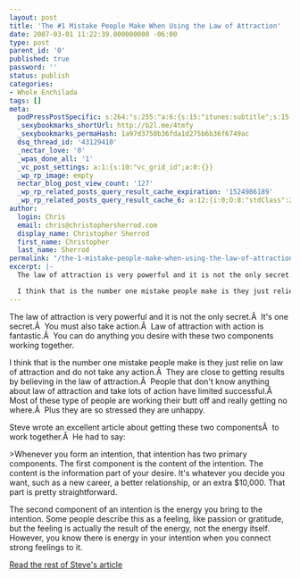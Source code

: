 ```yaml
---
layout: post
title: 'The #1 Mistake People Make When Using the Law of Attraction'
date: 2007-03-01 11:22:39.000000000 -06:00
type: post
parent_id: '0'
published: true
password: ''
status: publish
categories:
- Whole Enchilada
tags: []
meta:
  podPressPostSpecific: s:264:"s:255:"a:6:{s:15:"itunes:subtitle";s:15:"##PostExcerpt##";s:14:"itunes:summary";s:15:"##PostExcerpt##";s:15:"itunes:keywords";s:17:"##WordPressCats##";s:13:"itunes:author";s:10:"##Global##";s:15:"itunes:explicit";s:7:"Default";s:12:"itunes:block";s:7:"Default";}";";
  _sexybookmarks_shortUrl: http://b2l.me/4tmfy
  _sexybookmarks_permaHash: 1a97d3750b36fda1d275b6b36f6749ac
  dsq_thread_id: '43129410'
  _nectar_love: '0'
  _wpas_done_all: '1'
  _vc_post_settings: a:1:{s:10:"vc_grid_id";a:0:{}}
  _wp_rp_image: empty
  nectar_blog_post_view_count: '127'
  _wp_rp_related_posts_query_result_cache_expiration: '1524986189'
  _wp_rp_related_posts_query_result_cache_6: a:12:{i:0;O:8:"stdClass":2:{s:7:"post_id";s:3:"156";s:5:"score";s:18:"34.742994569740766";}i:1;O:8:"stdClass":2:{s:7:"post_id";s:2:"18";s:5:"score";s:17:"33.05423826903895";}i:2;O:8:"stdClass":2:{s:7:"post_id";s:3:"152";s:5:"score";s:18:"28.086020502193414";}i:3;O:8:"stdClass":2:{s:7:"post_id";s:3:"717";s:5:"score";s:17:"25.99138251353453";}i:4;O:8:"stdClass":2:{s:7:"post_id";s:3:"627";s:5:"score";s:17:"24.51204812110575";}i:5;O:8:"stdClass":2:{s:7:"post_id";s:3:"604";s:5:"score";s:17:"24.03585983730224";}i:6;O:8:"stdClass":2:{s:7:"post_id";s:3:"210";s:5:"score";s:18:"22.823588230156027";}i:7;O:8:"stdClass":2:{s:7:"post_id";s:4:"1414";s:5:"score";s:18:"21.757744875874202";}i:8;O:8:"stdClass":2:{s:7:"post_id";s:3:"296";s:5:"score";s:18:"20.919570601108582";}i:9;O:8:"stdClass":2:{s:7:"post_id";s:4:"1232";s:5:"score";s:18:"20.374159364567376";}i:10;O:8:"stdClass":2:{s:7:"post_id";s:3:"272";s:5:"score";s:17:"20.17399244756235";}i:11;O:8:"stdClass":2:{s:7:"post_id";s:2:"98";s:5:"score";s:18:"19.490493860026056";}}
author:
  login: Chris
  email: chris@christophersherrod.com
  display_name: Christopher Sherrod
  first_name: Christopher
  last_name: Sherrod
permalink: "/the-1-mistake-people-make-when-using-the-law-of-attraction/"
excerpt: |-
  The law of attraction is very powerful and it is not the only secret.  It's one secret.  You must also take action.  Law of attraction with action is fantastic.  You can do anything you desire with these two components working together.

  I think that is the number one mistake people make is they just relie on law of attraction and do not take any action.  They are close to getting results by believing in the law of attraction.  People that don't know anything about law of attraction and take lots of action have limited successful.  Most of these type of people are working their butt off and really getting no where.  Plus they are so stressed they are unhappy.
---
```

<p>The law of attraction is very powerful and it is not the only secret.Â  It's one secret.Â  You must also take action.Â  Law of attraction with action is fantastic.Â  You can do anything you desire with these two components working together.</p>
<p>I think that is the number one mistake people make is they just relie on law of attraction and do not take any action.Â  They are close to getting results by believing in the law of attraction.Â  People that don't know anything about law of attraction and take lots of action have limited successful.Â  Most of these type of people are working their butt off and really getting no where.Â  Plus they are so stressed they are unhappy.</p>
<p>Steve wrote an excellent article about getting these two componentsÂ  to work together.Â  He had to say:</p>
>Whenever you form an intention, that intention has two primary components.  The first component is the content of the intention.  The content is the information part of your desire.  It's whatever you decide you want, such as a new career, a better relationship, or an extra $10,000.  That part is pretty straightforward.</p>
<p>The second component of an intention is the energy you bring to the intention.  Some people describe this as a feeling, like passion or gratitude, but the feeling is actually the result of the energy, not the energy itself.  However, you know there is energy in your intention when you connect strong feelings to it.</p></blockquote>
<p><a href="http://www.stevepavlina.com/blog/2007/02/the-1-mistake-people-make-when-using-the-law-of-attraction/" rel="nofollow">Read the rest of Steve's article</a></p>

